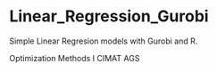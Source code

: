 # Linear_Regression_Gurobi
Simple Linear Regresion  models with Gurobi and R. 


Optimization Methods I
CIMAT AGS 
